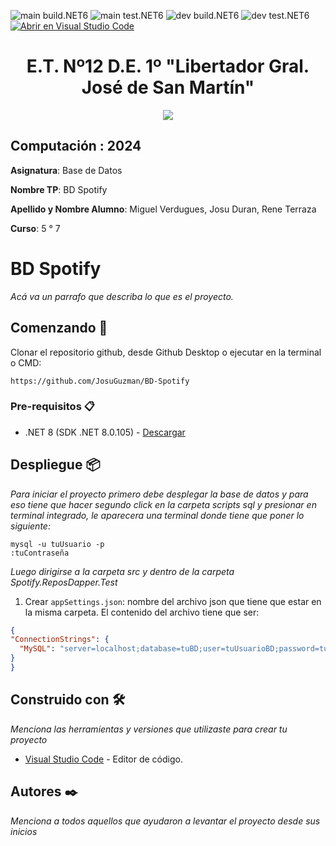 <!-- Completa abajo cambiando ET12DE1Computacion a tu user|organización y template a tu repo, te recomiendo usar el Find & Replace de tu editor -->
![main build.NET6](https://github.com/ET12DE1Computacion/simpleTemplateCSharp/workflows/main-build.NET6/badge.svg?branch=main) ![main test.NET6](https://github.com/ET12DE1Computacion/simpleTemplateCSharp/workflows/main-test.NET6/badge.svg?branch=main)
![dev build.NET6](https://github.com/ET12DE1Computacion/simpleTemplateCSharp/workflows/dev-build.NET6/badge.svg?branch=dev) ![dev test.NET6](https://github.com/ET12DE1Computacion/simpleTemplateCSharp/workflows/dev-test.NET6/badge.svg?branch=dev)
[![Abrir en Visual Studio Code](https://img.shields.io/static/v1?logo=visualstudiocode&label=&message=Abrir%20en%20Visual%20Studio%20Code&labelColor=2c2c32&color=007acc&logoColor=007acc)](https://open.vscode.dev/ET12DE1Computacion/simpleTemplateCSharp)
<!-- Borra este comentario y linea después haber cambiado arriba las ocurrencias de tu usuario/repo -->

<h1 align="center"> E.T. Nº12 D.E. 1º "Libertador Gral. José de San Martín" </h1>
<p align="center">
  <img src="https://et12.edu.ar/imgs/et12.gif">
</p>

## Computación : 2024

**Asignatura**: Base de Datos

**Nombre TP**: BD Spotify

**Apellido y Nombre Alumno**: Miguel Verdugues, Josu Duran, Rene Terraza

**Curso**: 5 ° 7

# BD Spotify

_Acá va un parrafo que describa lo que es el proyecto._

## Comenzando 🚀

Clonar el repositorio github, desde Github Desktop o ejecutar en la terminal o CMD:

```
https://github.com/JosuGuzman/BD-Spotify
```

### Pre-requisitos 📋

- .NET 8 (SDK .NET 8.0.105) - [Descargar](https://dotnet.microsoft.com/es-es/download/dotnet/8.0)

## Despliegue 📦

_Para iniciar el proyecto primero debe desplegar la base de datos y para eso tiene que hacer segundo click en la carpeta scripts sql_
_y presionar en terminal integrado, le aparecera una terminal donde tiene que poner lo siguiente:_

```
mysql -u tuUsuario -p 
:tuContraseña
```

_Luego dirigirse a la carpeta src y dentro de la carpeta Spotify.ReposDapper.Test_

1. Crear `appSettings.json`: nombre del archivo json que tiene que estar en la misma carpeta.
El contenido del archivo tiene que ser:  
  ```json
  {
  "ConnectionStrings": {
    "MySQL": "server=localhost;database=tuBD;user=tuUsuarioBD;password=tuPass"
  }
  }
  ```

## Construido con 🛠️

_Menciona las herramientas y versiones que utilizaste para crear tu proyecto_

* [Visual Studio Code](https://code.visualstudio.com/#alt-downloads) - Editor de código.

## Autores ✒️

_Menciona a todos aquellos que ayudaron a levantar el proyecto desde sus inicios_


